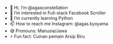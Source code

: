 - 👋 Hi, I’m @agasconstellation
- 👀 I’m interested in Full-stack Facebook Scroller
- 🌱 I’m currently learning Python
- 📫 How to reach me Instagram: @agas.kyoyama
- 😄 Pronouns: Manusia/Jawa
- ⚡ Fun fact: Cuman pemain Arsip Biru

<!---
AgasKyoyama/AgasKyoyama is a ✨ special ✨ repository because its `README.md` (this file) appears on your GitHub profile.
You can click the Preview link to take a look at your changes.
--->
